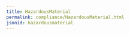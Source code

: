 ```yaml
---
title: HazardousMaterial
permalink: compliance/HazardousMaterial.html
jsonid: hazardousmaterial
---
```

